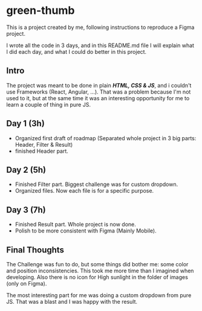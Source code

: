 # green-thumb

This is a project created by me, following instructions to reproduce a Figma project.

I wrote all the code in 3 days, and in this README.md file I will explain what I did each day, and what I could do better in this project.

## Intro

The project was meant to be done in plain ***HTML, CSS & JS***, and i couldn't use Frameworks (React, Angular, ...). That was a problem because I'm not used to it, but at the same time it was an interesting opportunity for me to learn a couple of thing in pure JS.

## Day 1 (3h)

* Organized first draft of roadmap (Separated whole project in 3 big parts: Header, Filter & Result)
* finished Header part.

## Day 2 (5h)

* Finished Filter part. Biggest challenge was for custom dropdown.
* Organized files. Now each file is for a specific purpose.

## Day 3 (7h)

* Finished Result part. Whole project is now done.
* Polish to be more consistent with Figma (Mainly Mobile).

## Final Thoughts

The Challenge was fun to do, but some things did bother me: some color and position inconsistencies. This took me more time than I imagined when developing. Also there is no icon for High sunlight in the folder of images (only on Figma).

The most interesting part for me was doing a custom dropdown from pure JS. That was a blast and I was happy with the result.